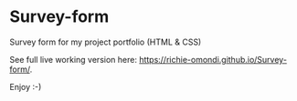 # Survey-form
Survey form for my project portfolio (HTML &amp; CSS)

See full live working version here: https://richie-omondi.github.io/Survey-form/. 

Enjoy :-)
